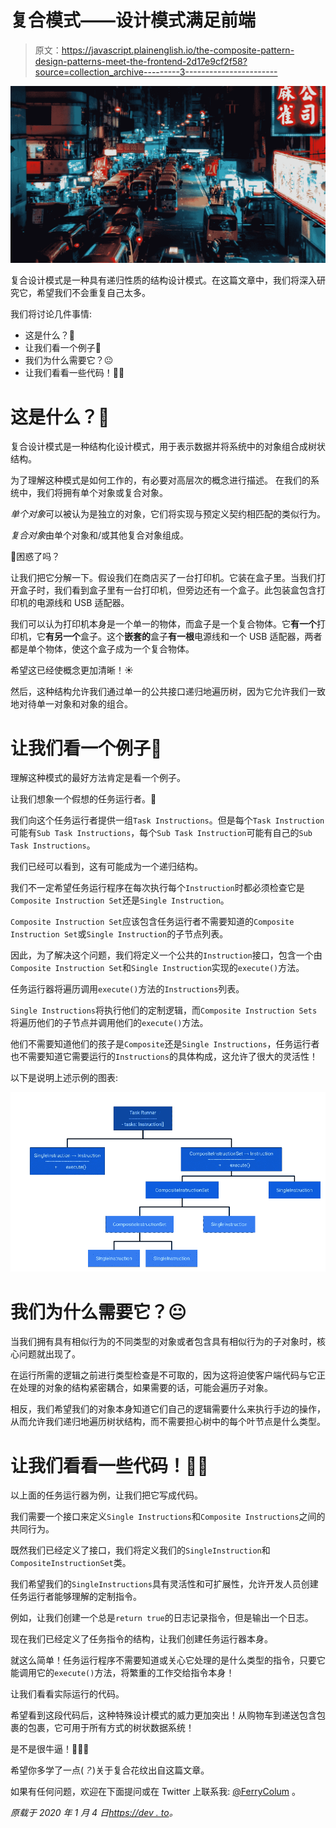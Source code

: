 # 复合模式——设计模式满足前端

> 原文：<https://javascript.plainenglish.io/the-composite-pattern-design-patterns-meet-the-frontend-2d17e9cf2f58?source=collection_archive---------3----------------------->

![](img/e4447fb06c977cedc33b37c521c7c4f0.png)

复合设计模式是一种具有递归性质的结构设计模式。在这篇文章中，我们将深入研究它，希望我们不会重复自己太多。

我们将讨论几件事情:

*   这是什么？🤔
*   让我们看一个例子🚀
*   我们为什么需要它？😐
*   让我们看看一些代码！👩‍💻

# 这是什么？🤔

复合设计模式是一种结构化设计模式，用于表示数据并将系统中的对象组合成树状结构。

为了理解这种模式是如何工作的，有必要对高层次的概念进行描述。
在我们的系统中，我们将拥有单个对象或复合对象。

*单个对象*可以被认为是独立的对象，它们将实现与预定义契约相匹配的类似行为。

*复合对象*由单个对象和/或其他复合对象组成。

🤯困惑了吗？

让我们把它分解一下。假设我们在商店买了一台打印机。它装在盒子里。当我们打开盒子时，我们看到盒子里有一台打印机，但旁边还有一个盒子。此包装盒包含打印机的电源线和 USB 适配器。

我们可以认为打印机本身是一个单一的物体，而盒子是一个复合物体。它**有一个**打印机，它**有另一个**盒子。这个**嵌套的**盒子**有一根**电源线和一个 USB 适配器，两者都是单个物体，使这个盒子成为一个复合物体。

希望这已经使概念更加清晰！☀️

然后，这种结构允许我们通过单一的公共接口递归地遍历树，因为它允许我们一致地对待单一对象和对象的组合。

# 让我们看一个例子🚀

理解这种模式的最好方法肯定是看一个例子。

让我们想象一个假想的任务运行者。🤖

我们向这个任务运行者提供一组`Task Instructions`。但是每个`Task Instruction`可能有`Sub Task Instructions`，每个`Sub Task Instruction`可能有自己的`Sub Task Instructions`。

我们已经可以看到，这有可能成为一个递归结构。

我们不一定希望任务运行程序在每次执行每个`Instruction`时都必须检查它是`Composite Instruction Set`还是`Single Instruction`。

`Composite Instruction Set`应该包含任务运行者不需要知道的`Composite Instruction Set`或`Single Instruction`的子节点列表。

因此，为了解决这个问题，我们将定义一个公共的`Instruction`接口，包含一个由`Composite Instruction Set`和`Single Instruction`实现的`execute()`方法。

任务运行器将遍历调用`execute()`方法的`Instructions`列表。

`Single Instructions`将执行他们的定制逻辑，而`Composite Instruction Sets`将遍历他们的子节点并调用他们的`execute()`方法。

他们不需要知道他们的孩子是`Composite`还是`Single Instructions`，任务运行者也不需要知道它需要运行的`Instructions`的具体构成，这允许了很大的灵活性！

以下是说明上述示例的图表:

![](img/f281c57c3e29ac23b89147a17efb9390.png)

# 我们为什么需要它？😐

当我们拥有具有相似行为的不同类型的对象或者包含具有相似行为的子对象时，核心问题就出现了。

在运行所需的逻辑之前进行类型检查是不可取的，因为这将迫使客户端代码与它正在处理的对象的结构紧密耦合，如果需要的话，可能会遍历子对象。

相反，我们希望我们的对象本身知道它们自己的逻辑需要什么来执行手边的操作，从而允许我们递归地遍历树状结构，而不需要担心树中的每个叶节点是什么类型。

# 让我们看看一些代码！👩‍💻

以上面的任务运行器为例，让我们把它写成代码。

我们需要一个接口来定义`Single Instructions`和`Composite Instructions`之间的共同行为。

既然我们已经定义了接口，我们将定义我们的`SingleInstruction`和`CompositeInstructionSet`类。

我们希望我们的`SingleInstructions`具有灵活性和可扩展性，允许开发人员创建任务运行者能够理解的定制指令。

例如，让我们创建一个总是`return true`的日志记录指令，但是输出一个日志。

现在我们已经定义了任务指令的结构，让我们创建任务运行器本身。

就这么简单！任务运行程序不需要知道或关心它处理的是什么类型的指令，只要它能调用它的`execute()`方法，将繁重的工作交给指令本身！

让我们看看实际运行的代码。

希望看到这段代码后，这种特殊设计模式的威力更加突出！从购物车到递送包含包裹的包裹，它可用于所有方式的树状数据系统！

是不是很牛逼！🚀🚀🚀

希望你多学了一点(*？*)关于复合花纹出自这篇文章。

如果有任何问题，欢迎在下面提问或在 Twitter 上联系我: [@FerryColum](https://twitter.com/FerryColum) 。

*原载于 2020 年 1 月 4 日*[*https://dev . to*](https://dev.to/coly010/the-composite-pattern-design-patterns-meet-the-frontend-445e)*。*